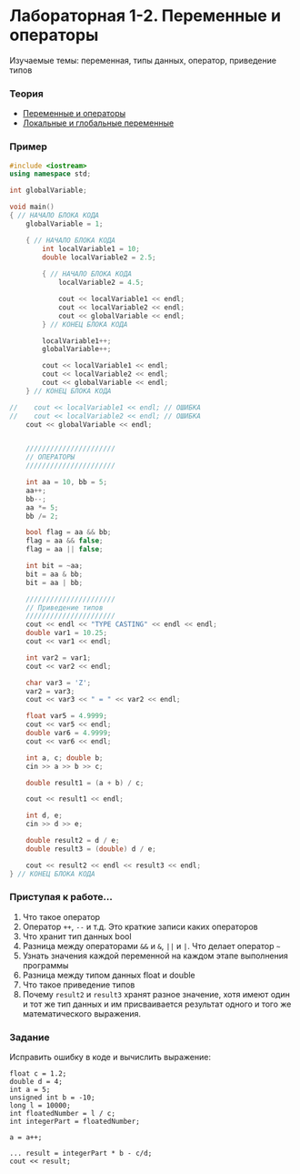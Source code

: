 # Лабораторная 1-2. Переменные и операторы
Изучаемые темы: переменная, типы данных, оператор, приведение типов

### Теория
* [Переменные и операторы](https://github.com/StriderAJR/StudentCpp/wiki/Переменные-и-операторы)
* [Локальные и глобальные переменные](https://github.com/StriderAJR/StudentCpp/wiki/Локальные-и-глобальные-переменные)

### Пример
```C++
#include <iostream>
using namespace std;

int globalVariable;

void main()
{ // НАЧАЛО БЛОКА КОДА
    globalVariable = 1;

    { // НАЧАЛО БЛОКА КОДА
        int localVariable1 = 10;
        double localVariable2 = 2.5;
        
        { // НАЧАЛО БЛОКА КОДА
            localVariable2 = 4.5;

            cout << localVariable1 << endl;
            cout << localVariable2 << endl;
            cout << globalVariable << endl;
        } // КОНЕЦ БЛОКА КОДА

        localVariable1++;
        globalVariable++;

        cout << localVariable1 << endl;
        cout << localVariable2 << endl;
        cout << globalVariable << endl;
    } // КОНЕЦ БЛОКА КОДА

//    cout << localVariable1 << endl; // ОШИБКА
//    cout << localVariable2 << endl; // ОШИБКА
    cout << globalVariable << endl;


    //////////////////////
    // ОПЕРАТОРЫ
    //////////////////////

    int aa = 10, bb = 5;
    aa++;
    bb--;    
    aa *= 5;
    bb /= 2;

    bool flag = aa && bb;
    flag = aa && false;
    flag = aa || false;

    int bit = ~aa;
    bit = aa & bb;
    bit = aa | bb; 

    //////////////////////
    // Приведение типов
    //////////////////////
    cout << endl << "TYPE CASTING" << endl << endl;
    double var1 = 10.25;
    cout << var1 << endl;

    int var2 = var1;
    cout << var2 << endl;

    char var3 = 'Z';
    var2 = var3;
    cout << var3 << " = " << var2 << endl;

    float var5 = 4.9999;
    cout << var5 << endl;
    double var6 = 4.9999;
    cout << var6 << endl;

    int a, c; double b;
    cin >> a >> b >> c;

    double result1 = (a + b) / c;

    cout << result1 << endl;

    int d, e;
    cin >> d >> e;

    double result2 = d / e;
    double result3 = (double) d / e;

    cout << result2 << endl << result3 << endl;
} // КОНЕЦ БЛОКА КОДА
```
### Приступая к работе...
1. Что такое оператор
1. Оператор `++`, `--` и т.д. Это краткие записи каких операторов
1. Что хранит тип данных bool
1. Разница между операторами `&&` и `&`, `||` и `|`. Что делает оператор `~`
1. Узнать значения каждой переменной на каждом этапе выполнения программы
1. Разница между типом данных float и double
1. Что такое приведение типов
1. Почему `result2` и `result3` хранят разное значение, хотя имеют один и тот же тип данных и им присваивается результат одного и того же математического выражения.

### Задание
Исправить ошибку в коде и вычислить выражение:
```
float c = 1.2;
double d = 4;
int a = 5;
unsigned int b = -10;
long l = 10000;
int floatedNumber = l / c;
int integerPart = floatedNumber;

a = a++;

... result = integerPart * b - c/d;
cout << result;

```
